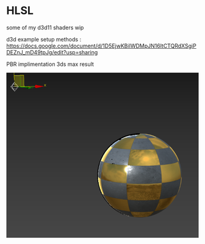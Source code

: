 # HLSL
some of my d3d11 shaders wip

d3d example setup methods : https://docs.google.com/document/d/1D5EjwKBiIWDMpJN16ltCTQRdXSgiPDEZnJ_mD49tpJg/edit?usp=sharing

PBR implimentation 3ds max result

![alt text](https://github.com/hyunxiGit/HLSL/blob/master/texture/result/PBSfx.png)
